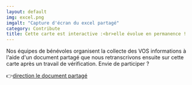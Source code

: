```yaml
---
layout: default
img: excel.png
imgalt: "Capture d'écran du excel partagé"
category: Contribute
title: Cette carte est interactive :<br>elle évolue en permanence !
---
```

Nos équipes de bénévoles organisent la collecte des VOS informations à l'aide d'un document partagé que nous retranscrivons ensuite sur cette carte après un travail de vérification. Envie de participer ?
  
  👉[direction le document partagé](https://docs.google.com/spreadsheets/d/1rRa5hMKcSzNOmuF4Narnhc1cgBvN4e-ckOAWVPAxSpA/edit?fbclid=IwAR3hLK-Jh3_E9L6ILvMGjmzGVbfEV5bouY_qKp9YJN_1OIkmLGK8vERp8lI#gid=256588403 "lien vers le excel partagé de la carte pour manger local")